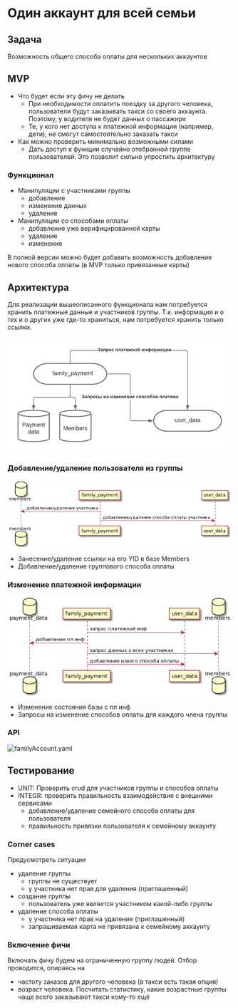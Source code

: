 # Один аккаунт для всей семьи

## Задача

Возможность общего способа оплаты для нескольких аккаунтов

## MVP

- Что будет если эту фичу не делать
  - При необходимости оплатить поездку за другого человека, пользователи будут заказывать такси со своего аккаунта. Поэтому, у водителя не будет данных о пассажире
  - Те, у кого нет доступа к платежной информации (например, дети), не смогут самостоятельно заказать такси
- Как можно проверить минимально возможными силами
  - Дать доступ к функции случайно отобранной группе пользователей. Это позволит сильно упростить архитектуру

### Функционал

- Манипуляции с участниками группы
  - добавление
  - изменение данных
  - удаление
- Манипуляции со способами оплаты
  - добавление уже верифицированной карты
  - удаление
  - изменение

В полной версии можно будет добавить возможность добавление нового способа оплаты (в MVP только привязанные карты)

## Архитектура

Для реализации вышеописанного функционала нам потребуется хранить платежные данные и участников группы. Т.к. информация и о тех и о других уже где-то храниться, нам потребуется хранить только ссылки.

![bl.png](./assets/bl.png)

### Добавление/удаление пользователя из группы

![memb.png](./assets/memb.png)

- Занесение/удаление ссылки на его YID в базе Members
- Добавление/удаление группового способа оплаты

### Изменение платежной информации

![paym.png](./assets/paym.png)

- Изменение состояния базы с пл инф
- Запросы на изменение способов оплаты для каждого члена группы

### API
![familyAccount.yaml](./assets/familyAccount.yaml)

## Тестирование
- UNIT: Проверить crud для участников группы и способов оплаты
- INTEGR: проверить правильность взаимодействия с внешними сервисами
  - добавление/удаление семейного способа оплаты для пользователя
  - правильность привязки пользователя к семейному аккаунту

### Corner cases
Предусмотреть ситуации

- удаление группы
  - группы не существует
  - у участника нет прав для удаления (приглашенный)
- создание группы
  - пользователь уже является участником какой-либо группы
- удаление способа оплаты
  - у участника нет прав на удаление (приглашенный)
  - запрашиваемая карта не привязана к семейному аккаунту

### Включение фичи
Включать фичу будем на ограниченную группу людей. Отбор проводится, опираясь на 

- частоту заказов для другого человека (в такси есть такая опция)
- возраст человека. Посчитать статистику, какие возрастные группы чаще всего заказывают такси кому-то ещё 

